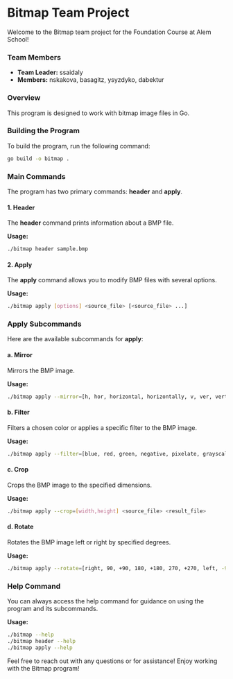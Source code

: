 # Bitmap Team Project

Welcome to the Bitmap team project for the Foundation Course at Alem School!

### Team Members
- **Team Leader:** ssaidaly
- **Members:** nskakova, basagitz, ysyzdyko, dabektur

### Overview
This program is designed to work with bitmap image files in Go. 

### Building the Program
To build the program, run the following command:

```bash
go build -o bitmap .
```

### Main Commands
The program has two primary commands: **header** and **apply**.

#### 1. Header
The **header** command prints information about a BMP file.

**Usage:**
```bash
./bitmap header sample.bmp
```

#### 2. Apply
The **apply** command allows you to modify BMP files with several options.

**Usage:**
```bash
./bitmap apply [options] <source_file> [<source_file> ...]
```

### Apply Subcommands
Here are the available subcommands for **apply**:

#### a. Mirror
Mirrors the BMP image.

**Usage:**
```bash
./bitmap apply --mirror=[h, hor, horizontal, horizontally, v, ver, vertical, vertically] <source_file> <result_file>
```

#### b. Filter
Filters a chosen color or applies a specific filter to the BMP image.

**Usage:**
```bash
./bitmap apply --filter=[blue, red, green, negative, pixelate, grayscale, blur] <source_file> <result_file>
```

#### c. Crop
Crops the BMP image to the specified dimensions.

**Usage:**
```bash
./bitmap apply --crop=[width,height] <source_file> <result_file>
```

#### d. Rotate
Rotates the BMP image left or right by specified degrees.

**Usage:**
```bash
./bitmap apply --rotate=[right, 90, +90, 180, +180, 270, +270, left, -90, -180, -270] <source_file> <result_file>
```

### Help Command
You can always access the help command for guidance on using the program and its subcommands.

**Usage:**
```bash
./bitmap --help
./bitmap header --help
./bitmap apply --help
```

Feel free to reach out with any questions or for assistance! Enjoy working with the Bitmap program!